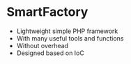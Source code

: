 # SmartFactory

- Lightweight simple PHP framework
- With many useful tools and functions
- Without overhead
- Designed based on IoC 
